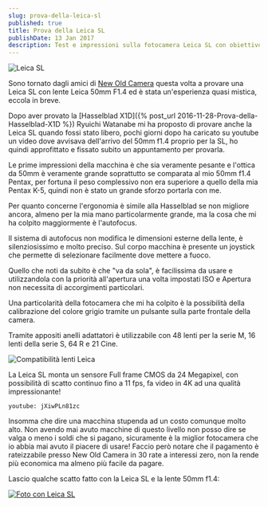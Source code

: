 ```yaml
---
slug: prova-della-leica-sl
published: true
title: Prova della Leica SL
publishDate: 13 Jan 2017
description: Test e impressioni sulla fotocamera Leica SL con obiettivo 50mm F1.4
---
```


![Leica SL](https://no-detour.leica-camera.com/img/feature_gallery/feature_09_02.jpg)

Sono tornato dagli amici di [New Old Camera](http://www.newoldcamera.it/) questa volta a provare una Leica SL con lente Leica 50mm F1.4 ed è stata un'esperienza quasi mistica, eccola in breve.

<!--more-->

Dopo aver provato la [Hasselblad X1D]({% post_url 2016-11-28-Prova-della-Hasselblad-X1D %}) Ryuichi Watanabe mi ha proposto di provare anche la Leica SL quando fossi stato libero, pochi giorni dopo ha caricato su youtube un video dove avvisava dell'arrivo del 50mm f1.4 proprio per la SL, ho quindi approfittato e fissato subito un appuntamento per provarla.

Le prime impressioni della macchina è che sia veramente pesante e l'ottica da 50mm è veramente grande soprattutto se comparata al mio 50mm f1.4 Pentax, per fortuna il peso complessivo non era superiore a quello della mia Pentax K-5, quindi non è stato un grande sforzo portarla con me.

Per quanto concerne l'ergonomia è simile alla Hasselblad se non migliore ancora, almeno per la mia mano particolarmente grande, ma la cosa che mi ha colpito maggiormente è l'autofocus.

Il sistema di autofocus non modifica le dimensioni esterne della lente, è silenziosissimo e molto preciso. Sul corpo macchina è presente un joystick che permette di selezionare facilmente dove mettere a fuoco.

Quello che noti da subito è che "va da sola", è facilissima da usare e utilizzandola con la priorità all'apertura una volta impostati ISO e Apertura non necessita di accorgimenti particolari.

Una particolarità della fotocamera che mi ha colpito è la possibilità della calibrazione del colore grigio tramite un pulsante sulla parte frontale della camera.

Tramite appositi anelli adattatori è utilizzabile con 48 lenti per la serie M, 16 lenti della serie S, 64 R e 21 Cine.

![Compatibilità lenti Leica](https://static.leica-camera.com/var/leica/storage/images/media/media-asset-management-mam/global-international/photography/sl-system/leica-sl-typ-601/details/160726_details_kompatibilitaet_2400x1350/1566432-6-eng-MA/160726_details_kompatibilitaet_2400x1350_teaser-1200x675.jpg)

La Leica SL monta un sensore Full frame CMOS da 24 Megapixel, con possibilità di scatto continuo fino a 11 fps, fa video in 4K ad una qualità impressionante!

`youtube: jXiwPLn81zc`

Insomma che dire una macchina stupenda ad un costo comunque molto alto. Non avendo mai avuto macchine di questo livello non posso dire se valga o meno i soldi che si pagano, sicuramente è la miglior fotocamera che io abbia mai avuto il piacere di usare! Faccio però notare che il pagamento è rateizzabile presso New Old Camera in 30 rate a interessi zero, non la rende più economica ma almeno più facile da pagare.

Lascio qualche scatto fatto con la Leica SL e la lente 50mm f1.4:

[![Foto con Leica SL](https://c3.staticflickr.com/1/236/31435325562_ca9fe0faef_z.jpg)](https://www.flickr.com/photos/giuseppefrattura/31435325562/in/album-72157676343043880/)
